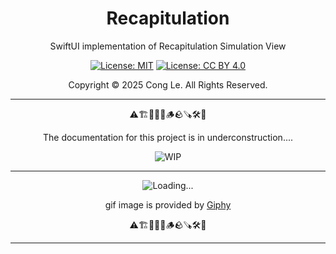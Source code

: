 <div align="center">
	<h1>
		<strong>Recapitulation</strong>
	</h1>
    <p>SwiftUI implementation of Recapitulation Simulation View</p>
	
[![License: MIT](https://img.shields.io/badge/License-MIT-yellow.svg)](LICENSE) [![License: CC BY 4.0](https://licensebuttons.net/l/by/4.0/88x31.png)](LICENSE-CC-BY)

Copyright © 2025 Cong Le. All Rights Reserved.

 
</div>



---

<div align="center">
	
⚠️🏗️🚧🦺🧱🪵🪨🪚🛠️👷

The documentation for this project is in underconstruction....


![WIP](https://media1.giphy.com/media/v1.Y2lkPTc5MGI3NjExNnljNHM4ejg3Nndhd2c4b3psYzlxZzIzcXF6bHVsMGljZmc4NnZ6dCZlcD12MV9pbnRlcm5hbF9naWZfYnlfaWQmY3Q9Zw/dU0iXDmvifmu3Ab9l6/giphy.gif)

---


![Loading...](https://media4.giphy.com/media/v1.Y2lkPTc5MGI3NjExb3RiamdpcnJ2NjZlazVxanR3cHc1d3MzbHp3aDByOGpqZnNuNW0wcCZlcD12MV9pbnRlcm5hbF9naWZfYnlfaWQmY3Q9Zw/TADJ0HCgG7oxW/giphy.gif)

<!--
https://media2.giphy.com/media/v1.Y2lkPTc5MGI3NjExOXlmcnJkMzBnZTRhaHRsa2hiMzZnZWdzYmRleXM5ZzNuNDd1MGNjcSZlcD12MV9pbnRlcm5hbF9naWZfYnlfaWQmY3Q9Zw/fsFJOxGojPXHi/giphy.gif
-->

gif image is provided by [Giphy](https://giphy.com)

⚠️🏗️🚧🦺🧱🪵🪨🪚🛠️👷
	
</div>

----
